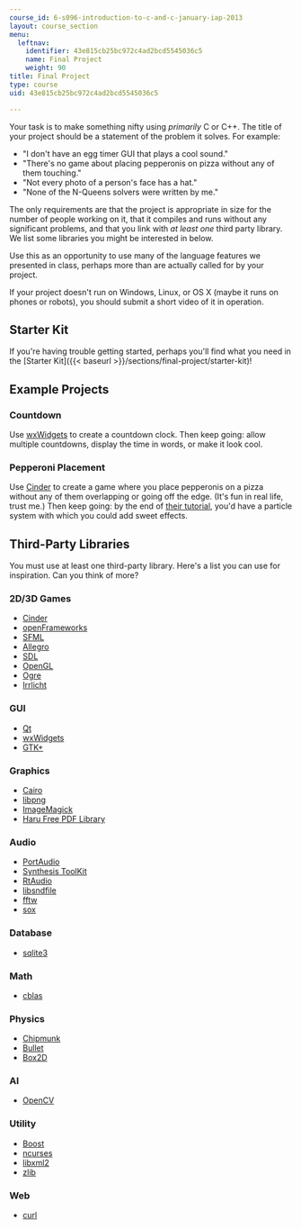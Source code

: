```yaml
---
course_id: 6-s096-introduction-to-c-and-c-january-iap-2013
layout: course_section
menu:
  leftnav:
    identifier: 43e815cb25bc972c4ad2bcd5545036c5
    name: Final Project
    weight: 90
title: Final Project
type: course
uid: 43e815cb25bc972c4ad2bcd5545036c5

---
```


Your task is to make something nifty using _primarily_ C or C++. The title of your project should be a statement of the problem it solves. For example:

*   "I don't have an egg timer GUI that plays a cool sound."
*   "There's no game about placing pepperonis on pizza without any of them touching."
*   "Not every photo of a person's face has a hat."
*   "None of the N-Queens solvers were written by me."

The only requirements are that the project is appropriate in size for the number of people working on it, that it compiles and runs without any significant problems, and that you link with _at least one_ third party library. We list some libraries you might be interested in below.

Use this as an opportunity to use many of the language features we presented in class, perhaps more than are actually called for by your project.

If your project doesn't run on Windows, Linux, or OS X (maybe it runs on phones or robots), you should submit a short video of it in operation.

Starter Kit
-----------

If you're having trouble getting started, perhaps you'll find what you need in the [Starter Kit]({{< baseurl >}}/sections/final-project/starter-kit)!

Example Projects
----------------

### Countdown

Use [wxWidgets](http://www.wxwidgets.org/) to create a countdown clock. Then keep going: allow multiple countdowns, display the time in words, or make it look cool.

### Pepperoni Placement

Use [Cinder](http://libcinder.org/) to create a game where you place pepperonis on a pizza without any of them overlapping or going off the edge. (It's fun in real life, trust me.) Then keep going: by the end of [their tutorial](https://libcinder.org/docs/guides/index.html), you'd have a particle system with which you could add sweet effects.

Third-Party Libraries
---------------------

You must use at least one third-party library. Here's a list you can use for inspiration. Can you think of more?

### 2D/3D Games

*   [Cinder](http://libcinder.org/)
*   [openFrameworks](http://www.openframeworks.cc/)
*   [SFML](http://www.sfml-dev.org/)
*   [Allegro](http://alleg.sourceforge.net/)
*   [SDL](http://www.libsdl.org/)
*   [OpenGL](https://www.opengl.org/)
*   [Ogre](http://www.ogre3d.org/)
*   [Irrlicht](http://irrlicht.sourceforge.net/)

### GUI

*   [Qt](http://qt-project.org/)
*   [wxWidgets](http://www.wxwidgets.org/)
*   [GTK+](http://www.gtk.org/)

### Graphics

*   [Cairo](http://www.cairographics.org/)
*   [libpng](http://www.libpng.org/pub/png/libpng.html)
*   [ImageMagick](http://www.imagemagick.org/script/index.php)
*   [Haru Free PDF Library](http://libharu.org/)

### Audio

*   [PortAudio](http://www.portaudio.com/)
*   [Synthesis ToolKit](https://ccrma.stanford.edu/software/stk/index.html)
*   [RtAudio](http://www.music.mcgill.ca/~gary/rtaudio/)
*   [libsndfile](http://www.mega-nerd.com/libsndfile/)
*   [fftw](http://www.fftw.org/)
*   [sox](http://sox.sourceforge.net/)

### Database

*   [sqlite3](http://www.sqlite.org/)

### Math

*   [cblas](http://www.netlib.org/blas/)

### Physics

*   [Chipmunk](http://chipmunk-physics.net/)
*   [Bullet](http://www.bulletphysics.com/)
*   [Box2D](http://box2d.org/)

### AI

*   [OpenCV](http://opencv.org/)

### Utility

*   [Boost](http://www.boost.org/)
*   [ncurses](http://www.gnu.org/software/ncurses/)
*   [libxml2](http://www.xmlsoft.org/)
*   [zlib](http://www.zlib.net/)

### Web

*   [curl](http://curl.haxx.se/libcurl/)